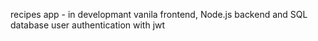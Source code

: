 recipes app - in developmant
vanila frontend, Node.js backend and SQL database
user authentication with jwt
